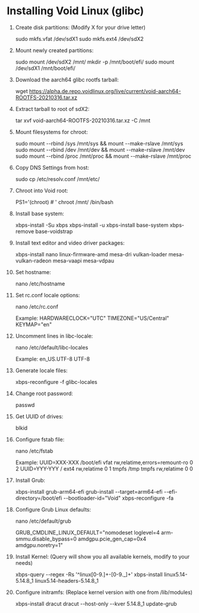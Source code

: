# Installing Void Linux (glibc)

1. Create disk partitions: (Modify X for your drive letter)
	
	sudo mkfs.vfat /dev/sdX1
	sudo mkfs.ext4 /dev/sdX2
	
2. Mount newly created partitions:
	
	sudo mount /dev/sdX2 /mnt/
	mkdir -p /mnt/boot/efi/
	sudo mount /dev/sdX1 /mnt/boot/efi/
	
3. Download the aarch64 glibc rootfs tarball:
	
	wget https://alpha.de.repo.voidlinux.org/live/current/void-aarch64-ROOTFS-20210316.tar.xz
	
4. Extract tarball to root of sdX2:
	
	tar xvf void-aarch64-ROOTFS-20210316.tar.xz -C /mnt
	
5. Mount filesystems for chroot:
	
	sudo mount --rbind /sys /mnt/sys && mount --make-rslave /mnt/sys
	sudo mount --rbind /dev /mnt/dev && mount --make-rslave /mnt/dev
	sudo mount --rbind /proc /mnt/proc && mount --make-rslave /mnt/proc
	
6. Copy DNS Settings from host:
	
	sudo cp /etc/resolv.conf /mnt/etc/
	
7. Chroot into Void root:
	
	PS1='(chroot) # ' chroot /mnt/ /bin/bash
	
8. Install base system:
	
	xbps-install -Su xbps
	xbps-install -u
	xbps-install base-system
	xbps-remove base-voidstrap

9. Install text editor and video driver packages:
	
	xbps-install nano linux-firmware-amd mesa-dri vulkan-loader mesa-vulkan-radeon mesa-vaapi mesa-vdpau
	
10. Set hostname:
	
	nano /etc/hostname
	
11. Set rc.conf locale options:
	
	nano /etc/rc.conf
	
	Example:
	HARDWARECLOCK="UTC"
	TIMEZONE="US/Central"
	KEYMAP="en"
	
12. Uncomment lines in libc-locale:
	
	nano /etc/default/libc-locales
	
	Example:
	en_US.UTF-8 UTF-8
	
13. Generate locale files:
	
	xbps-reconfigure -f glibc-locales
	
14. Change root password:
	
	passwd
	
15. Get UUID of drives:
	
	blkid
	
15. Configure fstab file:
	
	nano /etc/fstab
	
	Example:
	UUID=XXX-XXX	/boot/efi	vfat	rw,relatime,errors=remount-ro	0 2
	UUID=YYY-YYY	/		ext4	rw,relatime			0 1
	tmpfs		/tmp		tmpfs	rw,relatime			0 0
	
16. Install Grub:
	
	xbps-install grub-arm64-efi
	grub-install --target=arm64-efi --efi-directory=/boot/efi --bootloader-id="Void"
	xbps-reconfigure -fa

17. Configure Grub Linux defaults:
	
	nano /etc/default/grub
	
	GRUB_CMDLINE_LINUX_DEFAULT="nomodeset loglevel=4 arm-smmu.disable_bypass=0 amdgpu.pcie_gen_cap=0x4 amdgpu.noretry=1"
	
18. Install Kernel: (Query will show you all available kernels, modify to your needs)
	
	xbps-query --regex -Rs '^linux[0-9.]+-[0-9._]+'
	xbps-install linux5.14-5.14.8_1 linux5.14-headers-5.14.8_1
	
19. Configure initramfs: (Replace kernel version with one  from /lib/modules)
	
	xbps-install dracut
	dracut --host-only --kver 5.14.8_1
	update-grub
